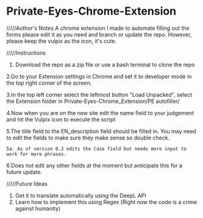 # Private-Eyes-Chrome-Extension
/////Author's Notes
A chrome extension I made to automate filling out the forms please edit it as you need and branch or update the repo.
However, please keep the vulpix as the icon, it's cute.

/////Instructions
  1. Download the repo as a zip file or use a bash terminal to clone the repo

  2.Go to your Extension settings in Chrome and set it to developer mode in the top right corner of the screen.
  
  3.In the top left corner select the leftmost button "Load Unpacked", select the Extension folder in Private-Eyes-Chrome_Extension/PE autofiller/ 
  
  4.Now when you are on the new site edit the name field to your judgement and hit the Vulpix icon to execute the script
  
  5.The title field to the EN_description field should be filled in. You may need to edit the fields to make sure they make sense so double check.

  	5a. As of version 0.2 edits the Case field but needs more input to work for more phrases.
  
  6.Does not edit any other fields at the moment but anticipate this for a future update.
  
/////Future Ideas

  1. Get it to translate automatically using the DeepL API
  2. Learn how to implement this using Regex (Right now the code is a crime against humanity)
  
  
